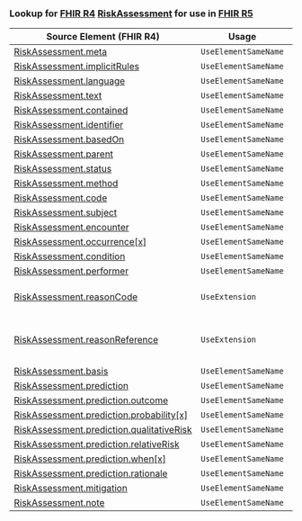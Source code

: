### Lookup for [FHIR R4](https://hl7.org/fhir/R4/) [RiskAssessment](https://hl7.org/fhir/R4/RiskAssessment.html) for use in [FHIR R5](https://hl7.org/fhir/R5/)

| Source Element (FHIR R4) | Usage | Target |
| -------------- | ----- | ------ |
| [RiskAssessment.meta](https://hl7.org/fhir/R4/RiskAssessment.html#resource) | `UseElementSameName` | [RiskAssessment.meta](https://hl7.org/fhir/R5/RiskAssessment.html#resource) |
| [RiskAssessment.implicitRules](https://hl7.org/fhir/R4/RiskAssessment.html#resource) | `UseElementSameName` | [RiskAssessment.implicitRules](https://hl7.org/fhir/R5/RiskAssessment.html#resource) |
| [RiskAssessment.language](https://hl7.org/fhir/R4/RiskAssessment.html#resource) | `UseElementSameName` | [RiskAssessment.language](https://hl7.org/fhir/R5/RiskAssessment.html#resource) |
| [RiskAssessment.text](https://hl7.org/fhir/R4/RiskAssessment.html#resource) | `UseElementSameName` | [RiskAssessment.text](https://hl7.org/fhir/R5/RiskAssessment.html#resource) |
| [RiskAssessment.contained](https://hl7.org/fhir/R4/RiskAssessment.html#resource) | `UseElementSameName` | [RiskAssessment.contained](https://hl7.org/fhir/R5/RiskAssessment.html#resource) |
| [RiskAssessment.identifier](https://hl7.org/fhir/R4/RiskAssessment.html#resource) | `UseElementSameName` | [RiskAssessment.identifier](https://hl7.org/fhir/R5/RiskAssessment.html#resource) |
| [RiskAssessment.basedOn](https://hl7.org/fhir/R4/RiskAssessment.html#resource) | `UseElementSameName` | [RiskAssessment.basedOn](https://hl7.org/fhir/R5/RiskAssessment.html#resource) |
| [RiskAssessment.parent](https://hl7.org/fhir/R4/RiskAssessment.html#resource) | `UseElementSameName` | [RiskAssessment.parent](https://hl7.org/fhir/R5/RiskAssessment.html#resource) |
| [RiskAssessment.status](https://hl7.org/fhir/R4/RiskAssessment.html#resource) | `UseElementSameName` | [RiskAssessment.status](https://hl7.org/fhir/R5/RiskAssessment.html#resource) |
| [RiskAssessment.method](https://hl7.org/fhir/R4/RiskAssessment.html#resource) | `UseElementSameName` | [RiskAssessment.method](https://hl7.org/fhir/R5/RiskAssessment.html#resource) |
| [RiskAssessment.code](https://hl7.org/fhir/R4/RiskAssessment.html#resource) | `UseElementSameName` | [RiskAssessment.code](https://hl7.org/fhir/R5/RiskAssessment.html#resource) |
| [RiskAssessment.subject](https://hl7.org/fhir/R4/RiskAssessment.html#resource) | `UseElementSameName` | [RiskAssessment.subject](https://hl7.org/fhir/R5/RiskAssessment.html#resource) |
| [RiskAssessment.encounter](https://hl7.org/fhir/R4/RiskAssessment.html#resource) | `UseElementSameName` | [RiskAssessment.encounter](https://hl7.org/fhir/R5/RiskAssessment.html#resource) |
| [RiskAssessment.occurrence[x]](https://hl7.org/fhir/R4/RiskAssessment.html#resource) | `UseElementSameName` | [RiskAssessment.occurrence[x]](https://hl7.org/fhir/R5/RiskAssessment.html#resource) |
| [RiskAssessment.condition](https://hl7.org/fhir/R4/RiskAssessment.html#resource) | `UseElementSameName` | [RiskAssessment.condition](https://hl7.org/fhir/R5/RiskAssessment.html#resource) |
| [RiskAssessment.performer](https://hl7.org/fhir/R4/RiskAssessment.html#resource) | `UseElementSameName` | [RiskAssessment.performer](https://hl7.org/fhir/R5/RiskAssessment.html#resource) |
| [RiskAssessment.reasonCode](https://hl7.org/fhir/R4/RiskAssessment.html#resource) | `UseExtension` | [http://hl7.org/fhir/4.0/StructureDefinition/extension-RiskAssessment.reasonCode](StructureDefinition-ext-R4-RiskAssessment.reasonCode.html) |
| [RiskAssessment.reasonReference](https://hl7.org/fhir/R4/RiskAssessment.html#resource) | `UseExtension` | [http://hl7.org/fhir/4.0/StructureDefinition/extension-RiskAssessment.reasonReference](StructureDefinition-ext-R4-RiskAssessment.reasonReference.html) |
| [RiskAssessment.basis](https://hl7.org/fhir/R4/RiskAssessment.html#resource) | `UseElementSameName` | [RiskAssessment.basis](https://hl7.org/fhir/R5/RiskAssessment.html#resource) |
| [RiskAssessment.prediction](https://hl7.org/fhir/R4/RiskAssessment.html#resource) | `UseElementSameName` | [RiskAssessment.prediction](https://hl7.org/fhir/R5/RiskAssessment.html#resource) |
| [RiskAssessment.prediction.outcome](https://hl7.org/fhir/R4/RiskAssessment.html#resource) | `UseElementSameName` | [RiskAssessment.prediction.outcome](https://hl7.org/fhir/R5/RiskAssessment.html#resource) |
| [RiskAssessment.prediction.probability[x]](https://hl7.org/fhir/R4/RiskAssessment.html#resource) | `UseElementSameName` | [RiskAssessment.prediction.probability[x]](https://hl7.org/fhir/R5/RiskAssessment.html#resource) |
| [RiskAssessment.prediction.qualitativeRisk](https://hl7.org/fhir/R4/RiskAssessment.html#resource) | `UseElementSameName` | [RiskAssessment.prediction.qualitativeRisk](https://hl7.org/fhir/R5/RiskAssessment.html#resource) |
| [RiskAssessment.prediction.relativeRisk](https://hl7.org/fhir/R4/RiskAssessment.html#resource) | `UseElementSameName` | [RiskAssessment.prediction.relativeRisk](https://hl7.org/fhir/R5/RiskAssessment.html#resource) |
| [RiskAssessment.prediction.when[x]](https://hl7.org/fhir/R4/RiskAssessment.html#resource) | `UseElementSameName` | [RiskAssessment.prediction.when[x]](https://hl7.org/fhir/R5/RiskAssessment.html#resource) |
| [RiskAssessment.prediction.rationale](https://hl7.org/fhir/R4/RiskAssessment.html#resource) | `UseElementSameName` | [RiskAssessment.prediction.rationale](https://hl7.org/fhir/R5/RiskAssessment.html#resource) |
| [RiskAssessment.mitigation](https://hl7.org/fhir/R4/RiskAssessment.html#resource) | `UseElementSameName` | [RiskAssessment.mitigation](https://hl7.org/fhir/R5/RiskAssessment.html#resource) |
| [RiskAssessment.note](https://hl7.org/fhir/R4/RiskAssessment.html#resource) | `UseElementSameName` | [RiskAssessment.note](https://hl7.org/fhir/R5/RiskAssessment.html#resource) |
